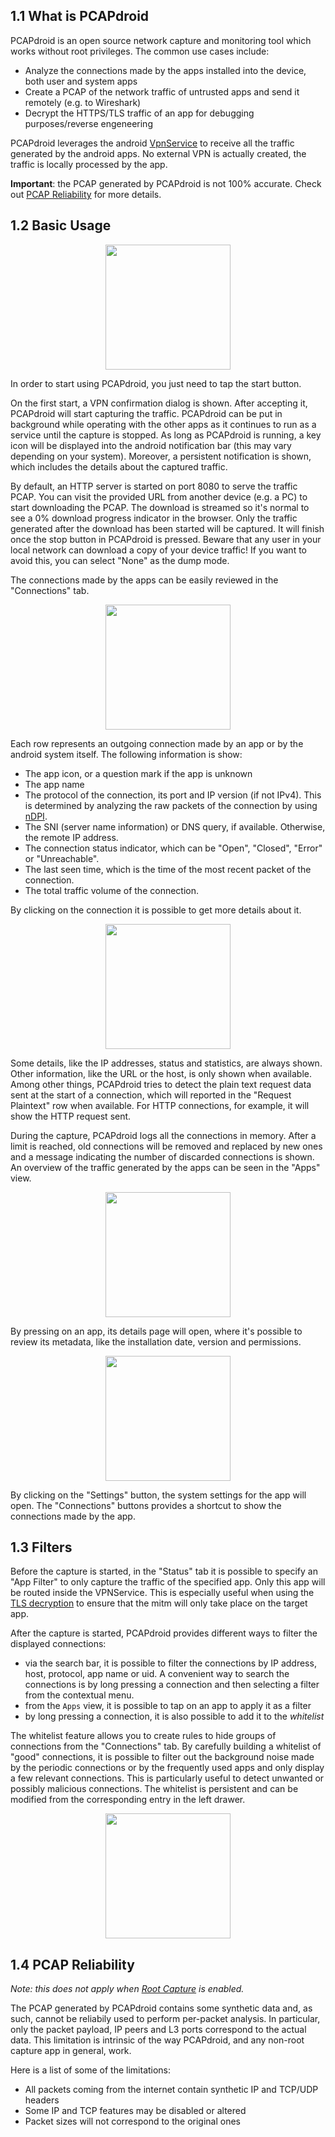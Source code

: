 ## 1.1 What is PCAPdroid

PCAPdroid is an open source network capture and monitoring tool which works without root privileges. The common use cases include:

- Analyze the connections made by the apps installed into the device, both user and system apps
- Create a PCAP of the network traffic of untrusted apps and send it remotely (e.g. to Wireshark)
- Decrypt the HTTPS/TLS traffic of an app for debugging purposes/reverse engeneering

PCAPdroid leverages the android [VpnService](https://developer.android.com/reference/android/net/VpnService) to receive all the traffic generated by the android apps. No external VPN is actually created, the traffic is locally processed by the app.

**Important**: the PCAP generated by PCAPdroid is not 100% accurate. Check out [PCAP Reliability](https://emanuele-f.github.io/PCAPdroid/quick_start#14-pcap-reliability) for more details.

## 1.2 Basic Usage

<p align="center">
<img src="https://raw.githubusercontent.com/emanuele-f/PCAPdroid/master/fastlane/metadata/android/en-US/images/phoneScreenshots/1.jpg" width="200" />
</p>

In order to start using PCAPdroid, you just need to tap the start button.

On the first start, a VPN confirmation dialog is shown. After accepting it, PCAPdroid will start capturing the traffic. PCAPdroid can be put in background while operating with the other apps as it continues to run as a service until the capture is stopped. As long as PCAPdroid is running, a key icon will be displayed into the android notification bar (this may vary depending on your system). Moreover, a persistent notification is shown, which includes the details about the captured traffic.

By default, an HTTP server is started on port 8080 to serve the traffic PCAP. You can visit the provided URL from another device (e.g. a PC) to start downloading the PCAP. The download is streamed so it's normal to see a 0% download progress indicator in the browser. Only the traffic generated after the download has been started will be captured. It will finish once the stop button in PCAPdroid is pressed. Beware that any user in your local network can download a copy of your device traffic! If you want to avoid this, you can select "None" as the dump mode.

The connections made by the apps can be easily reviewed in the "Connections" tab.

<p align="center">
<img src="https://raw.githubusercontent.com/emanuele-f/PCAPdroid/master/fastlane/metadata/android/en-US/images/phoneScreenshots/2.jpg" width="200" />
</p>

Each row represents an outgoing connection made by an app or by the android system itself. The following information is show:

  - The app icon, or a question mark if the app is unknown
  - The app name
  - The protocol of the connection, its port and IP version (if not IPv4). This is determined by analyzing the raw packets of the connection by using [nDPI](https://github.com/ntop/nDPI).
  - The SNI (server name information) or DNS query, if available. Otherwise, the remote IP address.
  - The connection status indicator, which can be "Open", "Closed", "Error" or "Unreachable".
  - The last seen time, which is the time of the most recent packet of the connection.
  - The total traffic volume of the connection.

By clicking on the connection it is possible to get more details about it.

<p align="center">
<img src="https://raw.githubusercontent.com/emanuele-f/PCAPdroid/master/fastlane/metadata/android/en-US/images/phoneScreenshots/3.jpg" width="200" />
</p>

Some details, like the IP addresses, status and statistics, are always shown. Other information, like the URL or the host, is only shown when available. Among other things, PCAPdroid tries to detect the plain text request data sent at the start of a connection, which will reported in the "Request Plaintext" row when available. For HTTP connections, for example, it will show the HTTP request sent.

During the capture, PCAPdroid logs all the connections in memory. After a limit is reached, old connections will be removed and replaced by new ones and a message indicating the number of discarded connections is shown. An overview of the traffic generated by the apps can be seen in the "Apps" view.

<p align="center">
<img src="https://raw.githubusercontent.com/emanuele-f/PCAPdroid/master/fastlane/metadata/android/en-US/images/phoneScreenshots/4.jpg" width="200" />
</p>

By pressing on an app, its details page will open, where it's possible to review its metadata, like the installation date, version and permissions.

<p align="center">
<img src="./images/app_details.jpg" width="200" />
</p>

By clicking on the "Settings" button, the system settings for the app will open. The "Connections" buttons provides a shortcut to show the connections made by the app.

## 1.3 Filters

Before the capture is started, in the "Status" tab it is possible to specify an "App Filter" to only capture the traffic of the specified app. Only this app will be routed inside the VPNService. This is especially useful when using the [TLS decryption](tls_decryption) to ensure that the mitm will only take place on the target app.

After the capture is started, PCAPdroid provides different ways to filter the displayed connections:

- via the search bar, it is possible to filter the connections by IP address, host, protocol, app name or uid. A convenient way to search the connections is by long pressing a connection and then selecting a filter from the contextual menu.
- from the `Apps` view, it is possible to tap on an app to apply it as a filter
- by long pressing a connection, it is also possible to add it to the *whitelist*

The whitelist feature allows you to create rules to hide groups of connections from the "Connections" tab. By carefully building a whitelist of "good" connections, it is possible to filter out the background noise made by the periodic connections or by the frequently used apps and only display a few relevant connections. This is particularly useful to detect unwanted or possibly malicious connections. The whitelist is persistent and can be modified from the corresponding entry in the left drawer.

<p align="center">
<img src="./images/whitelist.jpg" width="200" />
</p>

## 1.4 PCAP Reliability

*Note: this does not apply when [Root Capture](https://emanuele-f.github.io/PCAPdroid/advanced_features#44-root-capture) is enabled.*

The PCAP generated by PCAPdroid contains some synthetic data and, as such, cannot be reliabily used to perform per-packet analysis. In particular, only the packet payload, IP peers and L3 ports correspond to the actual data. This limitation is intrinsic of the way PCAPdroid, and any non-root capture app in general, work.

Here is a list of some of the limitations:

- All packets coming from the internet contain synthetic IP and TCP/UDP headers
- Some IP and TCP features may be disabled or altered
- Packet sizes will not correspond to the original ones
